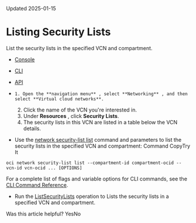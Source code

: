 Updated 2025-01-15
# Listing Security Lists
List the security lists in the specified VCN and compartment. 
  * [Console](https://docs.oracle.com/en-us/iaas/Content/Network/Concepts/listing-securitylist.htm)
  * [CLI](https://docs.oracle.com/en-us/iaas/Content/Network/Concepts/listing-securitylist.htm)
  * [API](https://docs.oracle.com/en-us/iaas/Content/Network/Concepts/listing-securitylist.htm)


  *     1. Open the **navigation menu** , select **Networking** , and then select **Virtual cloud networks**.
    2. Click the name of the VCN you're interested in.
    3. Under **Resources** , click **Security Lists**.
    4. The security lists in this VCN are listed in a table below the VCN details.
  * Use the [network security-list list](https://docs.oracle.com/iaas/tools/oci-cli/latest/oci_cli_docs/cmdref/network/security-list/list.html) command and parameters to list the security lists in the specified VCN and compartment:
Command
CopyTry It
```
oci network security-list list --compartment-id compartment-ocid --vcn-id vcn-ocid ... [OPTIONS]
```

For a complete list of flags and variable options for CLI commands, see the [CLI Command Reference](https://docs.oracle.com/iaas/tools/oci-cli/latest).
  * Run the [ListSecurityLists](https://docs.oracle.com/iaas/api/#/en/iaas/latest/SecurityList/ListSecurityLists) operation to Lists the security lists in a specified VCN and compartment.


Was this article helpful?
YesNo

